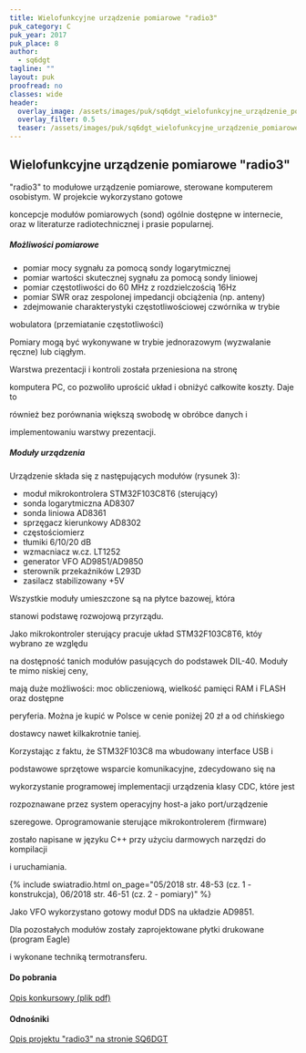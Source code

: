 ```yaml
---
title: Wielofunkcyjne urządzenie pomiarowe "radio3"
puk_category: C
puk_year: 2017
puk_place: 8
author: 
  - sq6dgt
tagline: ""
layout: puk
proofread: no
classes: wide
header:
  overlay_image: /assets/images/puk/sq6dgt_wielofunkcyjne_urządzenie_pomiarowe_radio3.jpg
  overlay_filter: 0.5
  teaser: /assets/images/puk/sq6dgt_wielofunkcyjne_urządzenie_pomiarowe_radio3.jpg
---
```






 







Wielofunkcyjne urządzenie pomiarowe "radio3"
--------------------------------------------





 "radio3" to modułowe urządzenie pomiarowe, sterowane komputerem osobistym. W projekcie wykorzystano gotowe

 koncepcje modułów pomiarowych (sond) ogólnie dostępne w internecie, oraz w literaturze radiotechnicznej i prasie popularnej.




##### Możliwości pomiarowe




* pomiar mocy sygnału za pomocą sondy logarytmicznej
* pomiar wartości skutecznej sygnału za pomocą sondy liniowej
* pomiar częstotliwości do 60 MHz z rozdzielczością 16Hz
* pomiar SWR oraz zespolonej impedancji obciążenia (np. anteny)
* zdejmowanie charakterystyki częstotliwościowej czwórnika w trybie

 wobulatora (przemiatanie częstotliwości)






 Pomiary mogą być wykonywane w trybie jednorazowym (wyzwalanie ręczne) lub ciągłym.






 Warstwa prezentacji i kontroli została przeniesiona na stronę

komputera PC, co pozwoliło uprościć układ i obniżyć całkowite koszty. Daje to

również bez porównania większą swobodę w obróbce danych i

implementowaniu warstwy prezentacji.




##### Moduły urządzenia



Urządzenie składa się z następujących modułów (rysunek 3):



* moduł mikrokontrolera STM32F103C8T6 (sterujący)
* sonda logarytmiczna AD8307
* sonda liniowa AD8361
* sprzęgacz kierunkowy AD8302
* częstościomierz
* tłumiki 6/10/20 dB
* wzmacniacz w.cz. LT1252
* generator VFO AD9851/AD9850
* sterownik przekaźników L293D
* zasilacz stabilizowany +5V






 Wszystkie moduły umieszczone są na płytce bazowej, która

 stanowi podstawę rozwojową przyrządu.

 




 Jako mikrokontroler sterujący pracuje układ STM32F103C8T6, któy wybrano ze względu

na dostępność tanich modułów pasujących do podstawek DIL-40. Moduły te mimo niskiej ceny,

mają duże możliwości: moc obliczeniową, wielkość pamięci RAM i FLASH oraz dostępne

peryferia. Można je kupić w Polsce w cenie poniżej 20 zł a od chińskiego

dostawcy nawet kilkakrotnie taniej.






Korzystając z faktu, że STM32F103C8 ma wbudowany interface USB i

podstawowe sprzętowe wsparcie komunikacyjne, zdecydowano się na

wykorzystanie programowej implementacji urządzenia klasy CDC, które jest

rozpoznawane przez system operacyjny host-a jako port/urządzenie

szeregowe. Oprogramowanie sterujące mikrokontrolerem (firmware)

zostało napisane w języku C++ przy użyciu darmowych narzędzi do kompilacji

i uruchamiania.

{% include swiatradio.html on_page="05/2018 str. 48-53 (cz. 1 - konstrukcja), 06/2018 str. 46-51 (cz. 2 - pomiary)" %}




 Jako VFO wykorzystano gotowy moduł DDS na układzie AD9851.

 Dla pozostałych modułów zostały zaprojektowane płytki drukowane (program Eagle)

 i wykonane techniką termotransferu.





#### Do pobrania

[Opis konkursowy (plik pdf)](/assets/bin/SQ6DGT_Radio3.pdf)




#### Odnośniki

[Opis projektu "radio3" na stronie SQ6DGT](https://web.archive.org/web/20210805014720/https://mindpart.com/strona-glowna/projekty/radio3/)

 





 





 


